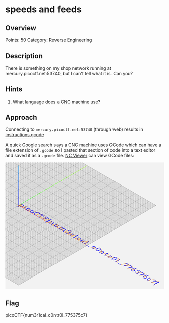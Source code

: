 # speeds and feeds

## Overview

Points: 50
Category: Reverse Engineering

## Description

There is something on my shop network running at mercury.picoctf.net:53740, but I can't tell what it is. Can you?

## Hints

1. What language does a CNC machine use?

## Approach

Connecting to `mercury.picoctf.net:53740` (through web) results in [instructions.gcode](./instructions.gcode)

A quick Google search says a CNC machine uses GCode which can have a file extension of `.gcode` so I pasted that section of code into a text editor and saved it as a `.gcode` file. [NC Viewer](https://ncviewer.com/) can view GCode files:

![flag](./flag.png)

## Flag

picoCTF{num3r1cal_c0ntr0l_775375c7}
